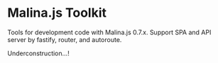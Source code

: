 # Malina.js Toolkit

Tools for development code with Malina.js 0.7.x. Support SPA and API server by fastify, router, and autoroute.

Underconstruction...!
